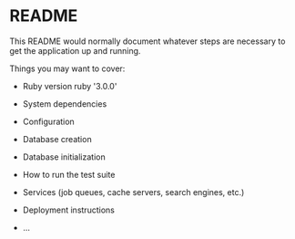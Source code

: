 # README

This README would normally document whatever steps are necessary to get the
application up and running.

Things you may want to cover:

* Ruby version
ruby '3.0.0'

* System dependencies

* Configuration

* Database creation

* Database initialization

* How to run the test suite

* Services (job queues, cache servers, search engines, etc.)

* Deployment instructions

* ...
